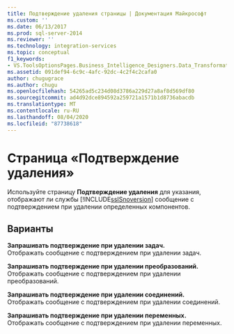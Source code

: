 ```yaml
---
title: Подтверждение удаления страницы | Документация Майкрософт
ms.custom: ''
ms.date: 06/13/2017
ms.prod: sql-server-2014
ms.reviewer: ''
ms.technology: integration-services
ms.topic: conceptual
f1_keywords:
- VS.ToolsOptionsPages.Business_Intelligence_Designers.Data_Transformation_Designers.Comfirm_Delete
ms.assetid: 091def94-6c9c-4afc-92dc-4c2f4c2cafa0
author: chugugrace
ms.author: chugu
ms.openlocfilehash: 54265ad5c234d08d3786a229d27a8af8d569df80
ms.sourcegitcommit: ad4d92dce894592a259721a1571b1d8736abacdb
ms.translationtype: MT
ms.contentlocale: ru-RU
ms.lasthandoff: 08/04/2020
ms.locfileid: "87738618"
---
```

# <a name="confirm-delete-page"></a>Страница «Подтверждение удаления»
  Используйте страницу **Подтверждение удаления** для указания, отображают ли службы [!INCLUDE[ssISnoversion](../includes/ssisnoversion-md.md)] сообщение с подтверждением при удалении определенных компонентов.  
  
## <a name="options"></a>Варианты  
 **Запрашивать подтверждение при удалении задач.**  
 Отображать сообщение с подтверждением при удалении задач.  
  
 **Запрашивать подтверждение при удалении преобразований.**  
 Отображать сообщение с подтверждением при удалении преобразований.  
  
 **Запрашивать подтверждение при удалении соединений.**  
 Отображать сообщение с подтверждением при удалении соединений.  
  
 **Запрашивать подтверждение при удалении переменных.**  
 Отображать сообщение с подтверждением при удалении переменных.  
  
  
